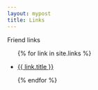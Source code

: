 ```yaml
---
layout: mypost
title: Links
---
```


Friend links


<ul>
  {% for link in site.links %}
  <li>
    <p><a href="{{ link.url }}" title="{{ link.desc }}" target="_blank" >{{ link.title }}</a></p>
  </li>
  {% endfor %}
</ul>
